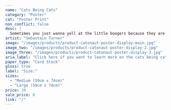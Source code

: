 ```yaml
---
name: "Cats Being Cats"
category: "Poster"
cat: "Poster Print"
non_conflict: false
desc: |
  Sometimes you just wanna yell at the little boogers because they are so smug.
artist: "Sebastain Turner"
image: "/images/products/product-catonaut-poster-display-main.jpg"
image_two: "/images/products/product-catonaut-poster-display-2.jpg"
image_three: "/images/products/product-catonaut-poster-display-3.jpg"
aria_label: "Click here if you want to learn more on the cats being cats poster."
paper_type: "Card Stock"
gloss: true
label: "Size:"
sizes:
  - "Medium (59cm x 74cm)"
  - "Large (59cm x 74cm)"
price: 10
sale_price: 8
link: "/"
---
```

